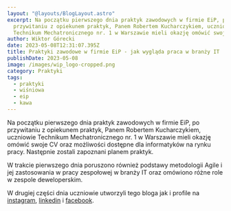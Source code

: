 ```yaml
---
layout: "@layouts/BlogLayout.astro"
excerpt: Na początku pierwszego dnia praktyk zawodowych w firmie EiP, po
  przywitaniu z opiekunem praktyk, Panem Robertem Kucharczykiem, uczniowie
  Technikum Mechatronicznego nr. 1 w Warszawie mieli okazję omówić swoje CV
author: Wiktor Górecki
date: 2023-05-08T12:31:07.395Z
title: Praktyki zawodowe w firmie EiP - jak wygląda praca w branży IT
publishDate: 2023-05-08
image: /images/wip_logo-cropped.png
category: Praktyki
tags:
  - praktyki
  - wiśniowa
  - eip
  - kawa
---
```

Na początku pierwszego dnia praktyk zawodowych w firmie EiP, po przywitaniu z opiekunem praktyk, Panem Robertem Kucharczykiem, uczniowie Technikum Mechatronicznego nr. 1 w Warszawie mieli okazję omówić swoje CV oraz możliwości dostępne dla informatyków na rynku pracy. Następnie zostali zapoznani planem praktyk.

W trakcie pierwszego dnia poruszono również podstawy metodologii Agile i jej zastosowania w pracy zespołowej w branży IT oraz omówiono różne role w zespole deweloperskim.

W drugiej części dnia uczniowie utworzyli tego bloga jak i profile na [instagram](https://www.instagram.com/wisniowa_is_possible/), [linkedin](https://www.linkedin.com/in/praktyki-zawodowe-134a16275/) i [facebook](https://www.facebook.com/Wi%C5%9Bniowa-Is-Possible-105941579167828/).